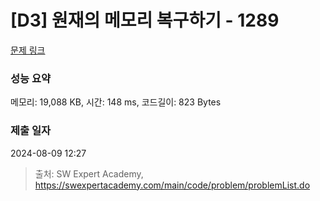 # [D3] 원재의 메모리 복구하기 - 1289 

[문제 링크](https://swexpertacademy.com/main/code/problem/problemDetail.do?contestProbId=AV19AcoKI9sCFAZN) 

### 성능 요약

메모리: 19,088 KB, 시간: 148 ms, 코드길이: 823 Bytes

### 제출 일자

2024-08-09 12:27



> 출처: SW Expert Academy, https://swexpertacademy.com/main/code/problem/problemList.do